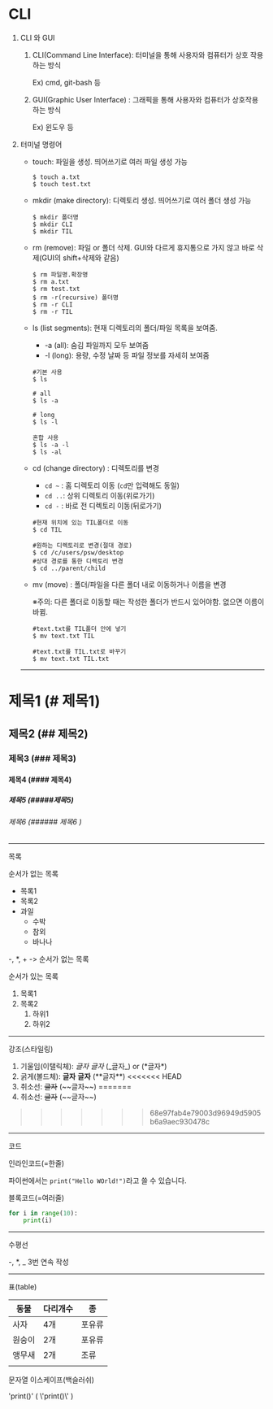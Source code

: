 # CLI

1. CLI 와 GUI

   1. CLI(Command Line Interface): 터미널을 통해 사용자와 컴퓨터가 상호 작용하는 방식

      Ex) cmd, git-bash 등

   2. GUI(Graphic User Interface) : 그래픽을 통해 사용자와 컴퓨터가 상호작용하는 방식

      Ex) 윈도우 등

2. 터미널 명령어

   - touch: 파일을 생성. 띄어쓰기로 여러 파일 생성 가능

     ```
     $ touch a.txt
     $ touch test.txt
     ```

     

   - mkdir (make directory): 디렉토리 생성. 띄어쓰기로 여러 폴더 생성 가능

     ```
     $ mkdir 폴더명
     $ mkdir CLI
     $ mkdir TIL
     ```

   - rm (remove): 파일 or 폴더 삭제. GUI와 다르게 휴지통으로 가지 않고 바로 삭제(GUI의 shift+삭제와 같음)

     ```
     $ rm 파일명.확장명
     $ rm a.txt
     $ rm test.txt
     $ rm -r(recursive) 폴더명
     $ rm -r CLI
     $ rm -r TIL
     ```

   - ls (list segments): 현재 디렉토리의 폴더/파일 목록을 보여줌.

     - -a (all): 숨김 파일까지 모두 보여줌
     - -l (long): 용량, 수정 날짜 등 파일 정보를 자세히 보여줌

     ```
     #기본 사용
     $ ls
     
     # all
     $ ls -a
     
     # long
     $ ls -l
     
     혼합 사용
     $ ls -a -l
     $ ls -al
     ```

   - cd (change directory) : 디렉토리를 변경

     - `cd ~` : 홈 디렉토리 이동 (`cd`만 입력해도 동일)
     - `cd ..`: 상위 디렉토리 이동(위로가기)
     - `cd -` : 바로 전 디렉토리 이동(뒤로가기)

     ```
     #현재 위치에 있는 TIL폴더로 이동
     $ cd TIL 
     
     #원하는 디렉토리로 변경(절대 경로)
     $ cd /c/users/psw/desktop
     #상대 경로를 통한 디렉토리 변경
     $ cd ../parent/child
     ```

   - mv (move) : 폴더/파일을 다른 폴더 내로 이동하거나 이름을 변경

     ※주의: 다른 폴더로 이동할 때는 작성한 폴더가 반드시 있어야함. 없으면 이름이 바뀜.

     ```
     #text.txt를 TIL폴더 안에 넣기
     $ mv text.txt TIL
     
     #text.txt를 TIL.txt로 바꾸기
     $ mv text.txt TIL.txt
     ```

   ---

# 제목1 (# 제목1)

## 제목2 (## 제목2)

### 제목3 (### 제목3)

#### 제목4 (#### 제목4)

##### 제목5 (#####제목5)

###### 제목6 (###### 제목6 )

---

목록

순서가 없는 목록

- 목록1
- 목록2
- 과일
  - 수박
  - 참외
  - 바나나

-, *, + -> 순서가 없는 목록



순서가 있는 목록

1. 목록1
2. 목록2
   1. 하위1
   2. 하위2

---

강조(스타일링)

1. 기울임(이탤릭체): *글자* _글자_ (\_글자\_) or (\*글자\*)
2. 굵게(볼드체): **글자** __글자__ (\*\*글자\*\*)
<<<<<<< HEAD
3. 취소선: ~~글자~~ (\~\~글자\~\~)
=======
3. 취소선: ~~글자~~  (\~\~글자\~\~)
>>>>>>> 68e97fab4e79003d96949d5905b6a9aec930478c

---

코드

인라인코드(=한줄)

파이썬에서는 `print("Hello WOrld!")`라고 쓸 수 있습니다.



블록코드(=여러줄)

```python
for i in range(10):
	print(i)
```

---

수평선

-, *, _ 3번 연속 작성

---

표(table)

| 동물   | 다리개수 | 종     |
| ------ | -------- | ------ |
| 사자   | 4개      | 포유류 |
| 원숭이 | 2개      | 포유류 |
| 앵무새 | 2개      | 조류   |
|        |          |        |

문자열 이스케이프(백슬러쉬)

\'print()' ( \\'print()\\' )

